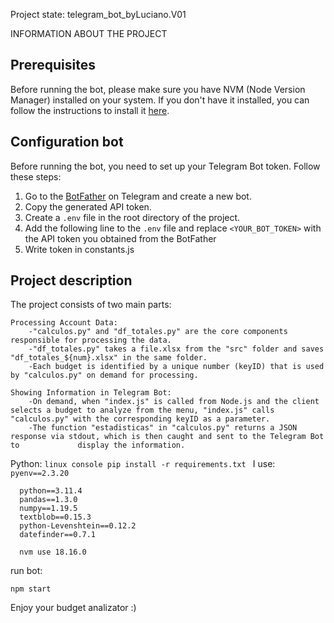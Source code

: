 Project state: telegram_bot_byLuciano.V01

INFORMATION ABOUT THE PROJECT

## Prerequisites
Before running the bot, please make sure you have NVM (Node Version Manager) installed on your system. If you don't have it installed, you can follow the instructions to install it [here](https://github.com/nvm-sh/nvm#installation).

## Configuration bot
Before running the bot, you need to set up your Telegram Bot token. Follow these steps:

1. Go to the [BotFather](https://t.me/botfather) on Telegram and create a new bot.
2. Copy the generated API token.
3. Create a `.env` file in the root directory of the project.
4. Add the following line to the `.env` file and replace `<YOUR_BOT_TOKEN>` with the API token you obtained from the BotFather
5. Write token in constants.js

## Project description
The project consists of two main parts:

    Processing Account Data:
        -"calculos.py" and "df_totales.py" are the core components responsible for processing the data.
        -"df_totales.py" takes a file.xlsx from the "src" folder and saves "df_totales_${num}.xlsx" in the same folder.
        -Each budget is identified by a unique number (keyID) that is used by "calculos.py" on demand for processing.

    Showing Information in Telegram Bot:
        -On demand, when "index.js" is called from Node.js and the client selects a budget to analyze from the menu, "index.js" calls                      "calculos.py" with the corresponding keyID as a parameter.
        -The function "estadisticas" in "calculos.py" returns a JSON response via stdout, which is then caught and sent to the Telegram Bot to             display the information.

Python:
      ```linux console
    pip install -r requirements.txt
      ```
  I use: 
    ```pyenv==2.3.20```
  
  ```requirements:
    python==3.11.4
    pandas==1.3.0
    numpy==1.19.5
    textblob==0.15.3
    python-Levenshtein==0.12.2
    datefinder==0.7.1
  ```
```Node.js:
  nvm use 18.16.0
```
run bot:
  ```console linux in index.js directory:
  npm start
```


Enjoy your budget analizator :)


  
  



